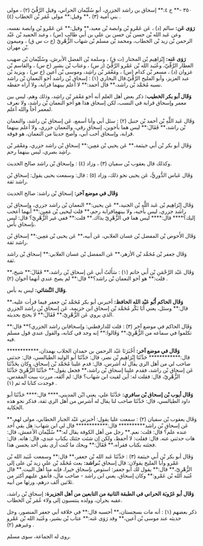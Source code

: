٣٥٠ -** خ ٤:** إسحاق بن راشد الجزري، أبو سُلَيْمان الحراني، وقيل الرَّقِّيّ (٢) ، مولى بني أمية (٣) ،** وقيل:** مولى عُمَر بْن الخطاب (٤) .

**رَوَى عَن:** سالم (د) ، عَن عَمْرو بْن وابصة بْن معبد،** وقيل:** عَن عَمْرو بْن وابصة نفسه، وعن عَبد الله بْن حسن بْن حسن بن علي بن أَبي طالب (س) ، وعبد الحميد بْن عَبْد الرحمن بْن زيد بْن الخطاب، ومحمد بْن مسلم بْن شهاب الزُّهْرِيّ (خ ت س ق) ، وميمون بْن مهران.

**رَوَى عَنه:** إِبْرَاهِيم بْن المختار (ت ق) ، وسلمة بْن الفضل الأبرش، وسُلَيْمان بْن صهيب العطار الرَّقِّيّ، وعُبَيد الله بْن عَمْرو الرَّقِّيّ (ز س) ، وعتاب بْن بشير (خ س) ، والقاسم بْن غزوان (د) ، مسعر بْن كدام (س) ، ومَعْمَر بْن راشِد، وموسى بْن أعين (خ س) ، ويزيد بْن عبد العزيز، وأبو المليح الرَّقِّيّ.قال البخاري (١) : إسحاق بْن راشد أخو النعمان بْن راشد نسبه مُحَمَّد بْن راشد،** قال أحمد:** لا أعلم بينهما قرابة، ولا أراه حفظه.

**وَقَال أبو بكر الخطيب:** ذكر بعض أهل العلم أنه أخو مَعْمَر بْن راشِد، وذلك وهم، ليس بين معمر وإسحاق قرابة في النسب، لكن إسحاق هذا هو أخو النعمان بْن راشد، ولا نعرف لمعمر أخاً والله أعلم.

وَقَال عَبد اللَّهِ بْن أحمد بْن حنبل (٢) : سئل أبي وأنا أسمع، عَن إسحاق بْن راشد، والنعمان بْن راشد،** فَقَالَ:** ليس هما بأخوين، إسحاق رقي، والنعمان جزري، ولا أعلم بينهما قرابة، وإسحاق أحب أبي، وأصح حديثا من النعمان، هو فوقه.

وَقَال أبو بكر بْن أَبي خيثمة،** عَن يحيى بْن مَعِين:** إسحاق بْن راشد جزري، ومَعْمَر بْن راشِد بصري، ليس بينهما رحم.

وكذلك قال يعقوب بْن سفيان (٣) ، وزاد (٤) : وإسحاق بْن راشد صالح الحديث.

وَقَال عَباس الدُّورِيُّ، عَن يحيى نحو ذلك، وزاد (٥) : قال: وسمعت يحيى يقول: إسحاق بْن راشد ثقة.

**وَقَال في موضع آخر:** إسحاق بْن راشد: صالح الحديث

وَقَال إِبْرَاهِيم بْن عَبد اللَّهِ بْن الجنيد،** عَن يحيى:** النعمان بْن راشد جزري، وإسحاق بْن راشد جزري، ليس بأخيه، ولا بينهماقرابة رحم،** قلت ليحيى بْن مَعِين:** أيهما أعحب إليك؟**** قال:**** ليس هما في الزُّهْرِيّ بذاك.** قلت:** ففي غير الزُّهْرِيّ؟ قال: ليس بإسحاق بأس.

وَقَال الأَحوص بْن المفضل بْن غسان الغلابي، عَن أبيه،** عَن يحيى بْن مَعِين:** إسحاق بْن راشد ثقة.

وَقَال جعفر بْن مُحَمَّد بْن الأزهر،** عَن المفضل بْن غسان الغلابي:** إسحاق بْن راشد ثقة.

وَقَال عَبْد الرَّحْمَنِ بْن أَبي حاتم (١) : سَأَلتُ أبي عَن إسحاق بْن راشد،** فَقَالَ:** شيخ،** قلت:** هو أخو النعمان بْن راشد؟** قال:** لم يصح عندي أنهما أخوان (٢) .

**وَقَال النَّسَائي:** ليس به بأس.

**وَقَال الحاكم أَبُو عَبْد الله الحافظ:** أخبرني أبو بكر مُحَمَّد بْن جعفر فيما قرأت عليه،** قال:** وسئل، يعني أَبَا بَكْر مُحَمَّد بْن إسحاق ابن خزيمة، عَن إسحاق بْن راشد الجزري الذي يروي عَن الزُّهْرِيّ،** فَقَالَ:** لا يحتج بحديثه.

وَقَال الحاكم في موضع آخر (٣) : قلت للدارقطني: وإسحاقابن راشد الجزري؟** قال:** تكلموا في سماعه من الزُّهْرِيّ،** وَقَالوا:** إنه وجد في كتابه، والقول عندي قول مسلم فيه.

**وَقَال في موضع آخر:** أَخْبَرَنَا عَبْد الرحمن بن حمدان الجلاب بهمذان،************ قال:************ حَدَّثَنَا إِبْرَاهِيم بْن نصر، قال: حَدَّثَنَا أبو الوليد الطيالسي، قال: حدثني صاحب لي من أهل الري يقال له أشرس، قال: قدم علينا مُحَمَّد بْن إسحاق، وكان يحَدَّثَنَا عَن إسحاق بْن راشد، فقدم علينا إسحاق بْن راشد،** فجعل يقول:** حَدَّثَنَا الزُّهْرِيّ حَدَّثَنَا الزُّهْرِيّ، قال: فقلت له: أين لقيت ابن شهاب؟ قال: لم ألقه، مررت ببيت المقدس، فوجدت كتابا له ثم (١) .

**وَقَال أيوب بْن إسحاق بْن سافري:** حَدَّثَنَا علي، يعني ابْن المديني،**** قال:**** حَدَّثَنَا أبو داود الطيالسي، قال: حَدَّثَنَا صاحب لنا يقال له أشرس من أهل الري ثقة، فذكر نحو هذه الحكاية.

وَقَال يعقوب بْن سفيان (٢) : سمعت عليا يقول: أخبرني عَبْد الجبار الخطابي، مولى لهم،** عَن إسحاق بْن راشد********** قال:************ قال لي ابن شهاب: هل بقي أحد عنده علم؟ قال: قلت: نعم.** رجل من أهل الكوفة يقال له:** سُلَيْمان الأعمش، قال: هات حدثني عنه. قال: فقلت: لا أحفظ، ولكن إن شئت جئتك بكتاب عندي، قال: هاته. قال: فجئته بكتاب فقرأه،** فَقَالَ:** ويحك ما كنت أرى بقي أحد يحسن هذا.

وَقَال أبو بكر بْن أَبي خيثمة (٣) : حَدَّثَنَا عَبد الله بْن جعفر،** قال:** وسمعت عُبَيد الله بْن عَمْرو وأبا المليح يقولان: قال إسحاق بْن**راشد:** بعث مُحَمَّد بْن علي زيد بْن على إلى الزُّهْرِيّ،** قال:** يقول لك أبو جعفر: استوص بإسحاق خيرا، فإنه منا أهل البيت.** قال عُبَيد الله بْن عَمْرو:** وكان إسحاق، يعني ابن راشد - صاحب مال، فأنفق عليهم أكثر من ثلاثين ألف درهم، ورثها من أبيه.

**وَقَال أبو عَرُوبَة الحراني في الطبقة الثانية من التابعين من أهل الجزيرة:** إسحاق بْن راشد، عقبه بحران، وولده ينتسبون إلى ولاء عُمَر بْن الخطاب.

ذكر بعضهم (١) : أنه مات بسجستان،** أحسبه قال:** في خلافة أبي جعفر المنصور، وجل حديثه عند موسى بْن أعين،** وقد رَوَى عَنه:** عتاب بْن بشير، وعُبَيد الله بْن عَمْرو وغيرهم (٢) .

روى له الجماعة، سوى مسلم.